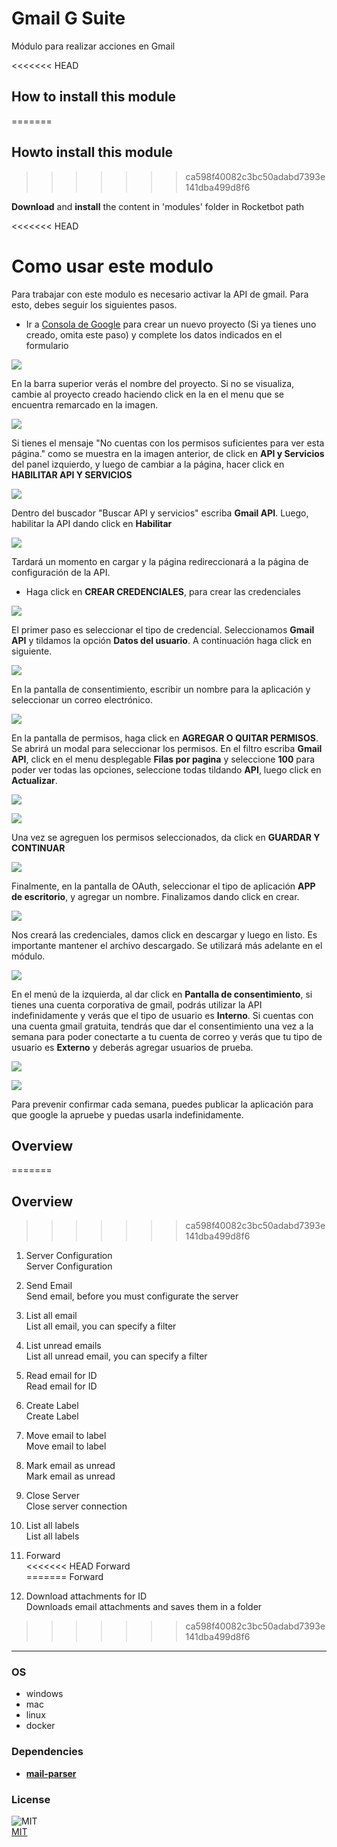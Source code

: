 



# Gmail G Suite
  
Módulo para realizar acciones en Gmail  

<<<<<<< HEAD
## How to install this module
=======
## Howto install this module
>>>>>>> ca598f40082c3bc50adabd7393e141dba499d8f6
  
__Download__ and __install__ the content in 'modules' folder in Rocketbot path  


<<<<<<< HEAD
# Como usar este modulo
Para trabajar con este modulo es necesario activar la API de gmail. Para esto, debes seguir los 
siguientes pasos.
* Ir a [Consola de 
Google](https://console.cloud.google.com/projectcreate?previousPage=%2Fhome%2Fdashboard%3Fproject%3Dprueba-312216%26hl%3Des&folder=&organizationId=777182023349&hl=es)
 para crear un nuevo proyecto (Si ya tienes uno creado, omita este paso) y complete los datos indicados en el formulario


![](imgs/proyectonuevo.png)

En la barra superior verás el nombre del proyecto. Si no se visualiza, cambie al proyecto
 creado haciendo click en la en el menu que se encuentra remarcado en la imagen.

![](imgs/seleccionarproyecto.png)

Si 
tienes el mensaje "No cuentas con los permisos suficientes para ver esta página." como se muestra en la imagen anterior,
 de click en **API y Servicios** del panel izquierdo, y luego de cambiar a la página, hacer click en **HABILITAR API Y 
SERVICIOS**

![](imgs/habilitarapiyservicios.png)

Dentro del buscador "Buscar API y servicios" escriba **Gmail API**. 
Luego, habilitar la API dando click en **Habilitar**

![](imgs/gamialapi.png)

Tardará un momento en cargar y la página 
redireccionará a la página de configuración de la API.

* Haga click en **CREAR CREDENCIALES**, para crear las 
credenciales

![](imgs/crearcredenciales.png)

El primer paso es seleccionar el tipo de credencial. Seleccionamos 
**Gmail API** y tildamos la opción **Datos del usuario**. A continuación haga click en siguiente.


![](imgs/tipocredencial.png)

En la pantalla de consentimiento, escribir un nombre para la aplicación y seleccionar un 
correo electrónico.

![](imgs/pantallaconsentimiento.png)

En la pantalla de permisos, haga click en **AGREGAR O QUITAR 
PERMISOS**. Se abrirá un modal para seleccionar los permisos. En el filtro escriba **Gmail API**, click en el menu 
desplegable **Filas por pagina** y seleccione **100** para poder ver todas las opciones, seleccione todas tildando 
**API**, luego click en **Actualizar**.


![](imgs/agregarpermisos.png)

![](imgs/actualizar.png)

Una vez se agreguen 
los permisos seleccionados, da click en **GUARDAR Y CONTINUAR**

![](imgs/guardarycontinuar.png)

Finalmente, en la 
pantalla de OAuth, seleccionar el tipo de aplicación **APP de escritorio**, y agregar un nombre. Finalizamos dando click
 en crear.

![](imgs/oauth.png)

Nos creará las credenciales, damos click en descargar y luego en listo. Es importante 
mantener el archivo descargado. Se utilizará más adelante en el módulo.

![](imgs/descargar.png)

En el menú de la 
izquierda, al dar click en **Pantalla de consentimiento**, si tienes una cuenta corporativa de gmail, podrás utilizar la
 API indefinidamente y verás que el tipo de usuario es **Interno**. Si cuentas con una cuenta gmail gratuita, tendrás 
que dar el consentimiento una vez a la semana para poder conectarte a tu cuenta de correo y verás que tu tipo de usuario
 es **Externo** y deberás agregar usuarios de prueba.

![](imgs/interno.png)

![](imgs/externo.png)

Para prevenir 
confirmar cada semana, puedes publicar la aplicación para que google la apruebe y puedas usarla indefinidamente.


## Overview

=======

## Overview

>>>>>>> ca598f40082c3bc50adabd7393e141dba499d8f6

1. Server Configuration  
Server Configuration

2. Send Email  
Send email, before you must configurate the server

3. List all email  
List all email, you can specify a filter

4. List unread emails  
List all unread email, you can specify a filter

5. Read email for ID  
Read email for ID

6. Create Label  
Create Label

7. Move email to label  
Move email to label

8. Mark email as unread  
Mark email as unread

9. Close Server  
Close server connection

10. List all labels  
List all labels

11. Forward  
<<<<<<< HEAD
Forward  
=======
Forward

12. Download attachments for ID  
Downloads email attachments and saves them in a folder  
>>>>>>> ca598f40082c3bc50adabd7393e141dba499d8f6




----
### OS

- windows
- mac
- linux
- docker

### Dependencies
- [**mail-parser**](https://pypi.org/project/mail-parser/)
### License
  
![MIT](https://camo.githubusercontent.com/107590fac8cbd65071396bb4d04040f76cde5bde/687474703a2f2f696d672e736869656c64732e696f2f3a6c6963656e73652d6d69742d626c75652e7376673f7374796c653d666c61742d737175617265)  
[MIT](http://opensource.org/licenses/mit-license.ph)